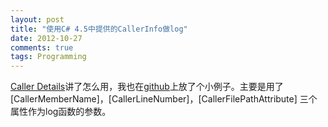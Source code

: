 ```yaml
---
layout: post
title: "使用C# 4.5中提供的CallerInfo做log"
date: 2012-10-27
comments: true
tags: Programming
---
```

<p><a href="http://blogs.msdn.com/b/mvpawardprogram/archive/2012/09/04/caller-details.aspx">Caller Details</a>讲了怎么用，我也在<a href="https://github.com/fresky/CallerInfo">github</a>上放了个小例子。主要是用了[CallerMemberName]，[CallerLineNumber]，[CallerFilePathAttribute] 三个属性作为log函数的参数。</p>
<p>&nbsp;</p>
<div><embed id="lingoes_plugin_object" width="0" height="0" type="application/lingoes-npruntime-capture-word-plugin" hidden="true" /></div>